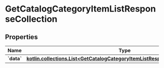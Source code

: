 
# GetCatalogCategoryItemListResponseCollection

## Properties
| Name | Type | Description | Notes |
| ------------ | ------------- | ------------- | ------------- |
| **&#x60;data&#x60;** | [**kotlin.collections.List&lt;GetCatalogCategoryItemListResponseCollectionDataInner&gt;**](GetCatalogCategoryItemListResponseCollectionDataInner.md) |  |  |



